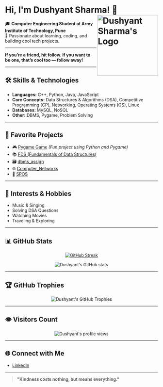 

# Hi, I'm Dushyant Sharma! 👋   <img align="right" width="200" src="https://i.pinimg.com/originals/16/21/3f/16213fe0d23aa40c1208ba1594acef50.gif" alt="Dushyant Sharma's Logo" />

🎓 **Computer Engineering Student at Army Institute of Technology, Pune**  
🌱 Passionate about learning, coding, and building cool tech projects.

---

**If you’re a friend, hit follow. If you want to be one, that’s cool too — follow away!**

---

## 🛠️ Skills & Technologies

- **Languages:** C++, Python, Java, JavaScript
- **Core Concepts:** Data Structures & Algorithms (DSA), Competitive Programming (CP), Networking, Operating Systems (OS), Linux
- **Databases:** MySQL, NoSQL
- **Other:** DBMS, Pygame, Problem Solving

---

## 🚀 Favorite Projects

- 🎮 [Pygame Game](https://github.com/Dushyantsharma25/pygame-game) *(Fun project using Python and Pygame)*
- 📚 [FDS (Fundamentals of Data Structures)](https://github.com/Dushyantsharma25/DSA_sem4-)
- 🗃️ [dbms_assign](https://github.com/Dushyantsharma25/dbms_assign)
- 🌐 [Computer_Networks](https://github.com/Dushyantsharma25/Computer_Networks)
- 🔗 [SPOS](https://github.com/Dushyantsharma25/SPOS)

---

## 🎵 Interests & Hobbies

- Music & Singing
- Solving DSA Questions
- Watching Movies
- Traveling & Exploring

---

## 📊 GitHub Stats

<p align="center">
  <a href="https://git.io/streak-stats"><img src="https://github-readme-streak-stats.herokuapp.com?user=Dushyantsharma25&theme=tokyonight" alt="GitHub Streak" /></a>
</p>

<p align="center">
  <img src="https://github-readme-stats.vercel.app/api?username=Dushyantsharma25&show_icons=true&theme=tokyonight" alt="Dushyant's GitHub stats" />
</p>

---

## 🏆 GitHub Trophies

<p align="center">
  <img src="https://github-profile-trophy.vercel.app/?username=Dushyantsharma25&theme=tokyonight&margin-w=10&margin-h=10" alt="Dushyant's GitHub Trophies" />
</p>

---

## 👁️ Visitors Count

<p align="center">
  <img src="https://komarev.com/ghpvc/?username=Dushyantsharma25&label=Profile%20views&color=0e75b6&style=flat" alt="Dushyant's profile views" />
</p>

---

## 🌐 Connect with Me

- [LinkedIn](https://in.linkedin.com/in/dushyant-krishna-sharma-34927b290)

---

> **"Kindness costs nothing, but means everything."**
